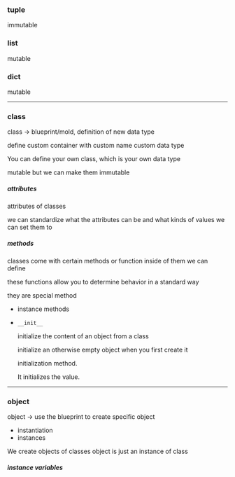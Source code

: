 ### tuple

immutable

### list

mutable

### dict

mutable

---

### class

class -> blueprint/mold, definition of new data type

define custom container with custom name
custom data type

You can define your own class, which is your own data type

mutable
but we can make them immutable

##### attributes

attributes of classes

we can standardize what the attributes can be and what kinds of values we can set them to

##### methods

classes come with certain methods or function inside of them we can define

these functions allow you to determine behavior in a standard way

they are special method

- instance methods

- `__init__`

  initialize the content of an object from a class

  initialize an otherwise empty object when you first create it

  initialization method.

  It initializes the value.

---

### object

object -> use the blueprint to create specific object

- instantiation
- instances

We create objects of classes
object is just an instance of class

##### instance variables

